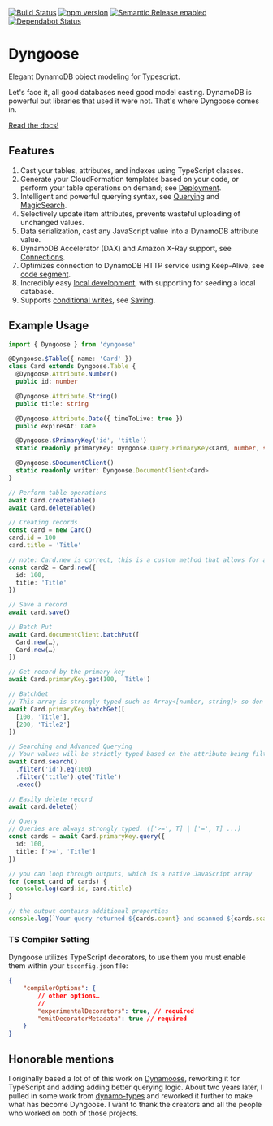 [![Build Status](https://github.com/benhutchins/dyngoose/workflows/workflow/badge.svg)](https://github.com/benhutchins/dyngoose/actions)
[![npm version](https://badge.fury.io/js/dyngoose.svg)](https://badge.fury.io/js/dyngoose)
[![Semantic Release enabled](https://img.shields.io/badge/%20%20%F0%9F%93%A6%F0%9F%9A%80-semantic--release-e10079.svg)](https://github.com/semantic-release/semantic-release)
[![Dependabot Status](https://api.dependabot.com/badges/status?host=github&repo=benhutchins/dyngoose)](https://dependabot.com)


# Dyngoose

Elegant DynamoDB object modeling for Typescript.

Let's face it, all good databases need good model casting. DynamoDB is powerful but libraries that used it were not. That's where Dyngoose comes in.

[Read the docs!](https://github.com/benhutchins/dyngoose/blob/master/docs)

## Features

1. Cast your tables, attributes, and indexes using TypeScript classes.
1. Generate your CloudFormation templates based on your code, or perform your table operations on demand; see [Deployment](./docs/Deployment.md).
1. Intelligent and powerful querying syntax, see [Querying](./docs/Querying.md) and [MagicSearch](./docs/MagicSearch.md).
1. Selectively update item attributes, prevents wasteful uploading of unchanged values.
1. Data serialization, cast any JavaScript value into a DynamoDB attribute value.
1. DynamoDB Accelerator (DAX) and Amazon X-Ray support, see [Connections](./docs/Connections.md).
1. Optimizes connection to DynamoDB HTTP service using Keep-Alive, see [code segment](https://github.com/benhutchins/dyngoose/blob/master/src/connections/dynamodb-connection.ts#L32).
1. Incredibly easy [local development](./docs/Development.md), with supporting for seeding a local database.
1. Supports [conditional writes](https://docs.aws.amazon.com/amazondynamodb/latest/developerguide/WorkingWithItems.html#WorkingWithItems.ConditionalUpdate), see [Saving](./docs/Saving.md#saveconditions).

## Example Usage
```typescript
import { Dyngoose } from 'dyngoose'

@Dyngoose.$Table({ name: 'Card' })
class Card extends Dyngoose.Table {
  @Dyngoose.Attribute.Number()
  public id: number

  @Dyngoose.Attribute.String()
  public title: string

  @Dyngoose.Attribute.Date({ timeToLive: true })
  public expiresAt: Date

  @Dyngoose.$PrimaryKey('id', 'title')
  static readonly primaryKey: Dyngoose.Query.PrimaryKey<Card, number, string>

  @Dyngoose.$DocumentClient()
  static readonly writer: Dyngoose.DocumentClient<Card>
}

// Perform table operations
await Card.createTable()
await Card.deleteTable()

// Creating records
const card = new Card()
card.id = 100
card.title = 'Title'

// note: Card.new is correct, this is a custom method that allows for a strongly-typed object
const card2 = Card.new({
  id: 100,
  title: 'Title'
})

// Save a record
await card.save()

// Batch Put
await Card.documentClient.batchPut([
  Card.new(…),
  Card.new(…)
])

// Get record by the primary key
await Card.primaryKey.get(100, 'Title')

// BatchGet
// This array is strongly typed such as Array<[number, string]> so don't worry.
await Card.primaryKey.batchGet([
  [100, 'Title'],
  [200, 'Title2']
])

// Searching and Advanced Querying
// Your values will be strictly typed based on the attribute being filtered
await Card.search()
  .filter('id').eq(100)
  .filter('title').gte('Title')
  .exec()

// Easily delete record
await card.delete()

// Query
// Queries are always strongly typed. (['>=', T] | ['=', T] ...)
const cards = await Card.primaryKey.query({
  id: 100,
  title: ['>=', 'Title']
})

// you can loop through outputs, which is a native JavaScript array
for (const card of cards) {
  console.log(card.id, card.title)
}

// the output contains additional properties
console.log(`Your query returned ${cards.count} and scanned ${cards.scannedCount} documents`)
```

### TS Compiler Setting
Dyngoose utilizes TypeScript decorators, to use them you must enable them within your `tsconfig.json` file:

```json
{
    "compilerOptions": {
        // other options…
        //
        "experimentalDecorators": true, // required
        "emitDecoratorMetadata": true // required
    }
}
```

## Honorable mentions

I originally based a lot of of this work on [Dynamoose](https://github.com/dynamoosejs/dynamoose), reworking it for TypeScript and adding adding better querying logic. About two years later, I pulled in some work from [dynamo-types](https://github.com/balmbees/dynamo-types) and reworked it further to make what has become Dyngoose. I want to thank the creators and all the people who worked on both of those projects.
